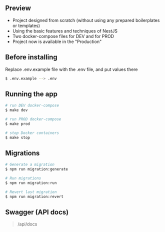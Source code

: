 ## Preview
- Project designed from scratch (without using any prepared boilerplates or templates)
- Using the basic features and techniques of NestJS
- Two docker-compose files for DEV and for PROD
- Project now is available in the "Production"

## Before installing

Replace .env.example file with the .env file, and put values there
```bash
$ .env.example --> .env
```

## Running the app

```bash
# run DEV docker-compose
$ make dev

# run PROD docker-compose
$ make prod

# stop Docker containers
$ make stop
```

## Migrations

```bash
# Generate a migration
$ npm run migration:generate

# Run migrations
$ npm run migration:run

# Revert last migration
$ npm run migration:revert
```

## Swagger (API docs)

> /api/docs